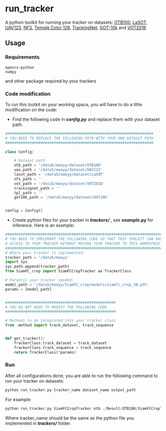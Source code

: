 # run_tracker
A  python toolkit for running your tracker on datasets: 
[OTB100](http://cvlab.hanyang.ac.kr/tracker_benchmark/datasets.html), 
[LaSOT](https://cis.temple.edu/lasot/),
[UAV123](https://uav123.org/),
[NFS](http://ci2cv.net/nfs/index.html),
[Temple Color 128](http://www.dabi.temple.edu/~hbling/data/TColor-128/TColor-128.html),
[TrackingNet](https://tracking-net.org/),
[GOT-10k](http://got-10k.aitestunion.com/) and 
[VOT2018](http://www.votchallenge.net/vot2018/dataset.html)



## Usage

### Requirements

```
opencv-python
numpy
```
and other package required by your trackers



### Code modification

To run this toolkit on your working space, you will have to do a little modification on the code:

- Find the following code in ***config.py*** and replace them with your dataset path.

```python
###################################################################
# YOU NEED TO REPLACE THE FOLLOWING PATH WITH YOUR OWN DATASET PATH 
###################################################################

class Config:

    # Dataset path
    otb_path = '/data5/maoyy/dataset/OTB100'
    uav_path = '/data5/maoyy/dataset/UAV123'
    lasot_path = '/data5/maoyy/dataset/LaSOT'
    nfs_path = ''
    vot_path = '/data5/maoyy/dataset/VOT2018'
    trackingnet_path = ''
    tpl_path = ''
    got10k_path = '/data5/maoyy/dataset/GOT10k'


config = Config()
```

- Create python files for your tracker in ***trackers/*** , see ***example.py*** for inference. Here is an example:
```python
########################################################################
# YOU NEED TO IMPLEMENT THE FOLLOWING CODE SO THAT THIS TOOLKIT CAN HAVE 
# ACCESS TO YOUR TRACKER WITHOUT MOVING YOUR TRACKER TO THIS WORKSPACE
########################################################################
# Where your tracker is implemented:
tracker_path = '/data5/maoyy'
import sys
sys.path.append(tracker_path)
from SiamFC_crop import SiamFCCropTracker as TrackerClass

# Param(s) your tracker needed:
model_path = '/data5/maoyy/SiamFC_crop/models/siamfc_crop_30.pth'
params = [model_path]


##################################################
# YOU DO NOT NEED TO MODIFY THE FOLLOWING CODE
##################################################

# Methods to be integrated into your tracker class
from .method import track_dataset, track_sequence


def get_tracker():
    TrackerClass.track_dataset = track_dataset
    TrackerClass.track_sequence = track_sequence
    return TrackerClass(*params)
```


### Run

After all configurations done, you are able to run the following command to run your tracker on datasets:

```python
python run_tracker.py tracker_name dataset_name output_path
```
For example:
```python
python run_tracker.py SiamFCCropTracker otb ./Result/OTB100/SiamFCCropTracker
```
Where tracker_name should be the same as the python file you implemented in ***trackers/*** folder.


